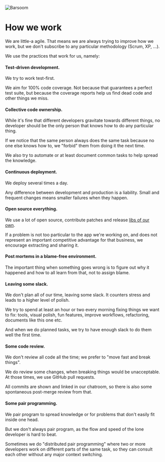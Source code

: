 ![Barsoom](http://barsoom.se/barsoom.png)

# How we work

We are little-a agile. That means we are always trying to improve how we work, but we don't subscribe to any particular methodology (Scrum, XP, …).

We use the practices that work for us, namely:

#### Test-driven development.

We try to work test-first.

We aim for 100% code coverage. Not because that guarantees a perfect test suite, but because the coverage reports help us find dead code and other things we miss.

#### Collective code ownership.

While it's fine that different developers gravitate towards different things, no developer should be the only person that knows how to do any particular thing.

If we notice that the same person always does the same task because no one else knows how to, we "forbid" them from doing it the next time.

We also try to automate or at least document common tasks to help spread the knowledge.

#### Continuous deployment.

We deploy several times a day.

Any difference between development and production is a liability. Small and frequent changes means smaller failures when they happen.

#### Open source everything.

We use a lot of open source, contribute patches and release [libs of our own](http://github.com/barsoom).

If a problem is not too particular to the app we're working on, and does not represent an important competitive advantage for that business, we encourage extracting and sharing it.

#### Post mortems in a blame-free environment.

The important thing when something goes wrong is to figure out why it happened and how to all learn from that, not to assign blame.

#### Leaving some slack.

We don't plan all of our time, leaving some slack. It counters stress and leads to a higher level of polish.

We try to spend at least an hour or two every morning fixing things we want to fix: tools, visual polish, fun features, improve workflows, refactoring, documents like this one etc.

And when we do planned tasks, we try to have enough slack to do them well the first time.

#### Some code review.

We don't review all code all the time; we prefer to "move fast and break things".

We do review some changes, when breaking things would be unacceptable. At those times, we use GitHub pull requests.

All commits are shown and linked in our chatroom, so there is also some spontaneous post-merge review from that.

#### Some pair programming.

We pair program to spread knowledge or for problems that don't easily fit inside one head.

But we don't always pair program, as the flow and speed of the lone developer is hard to beat.

Sometimes we do "distributed pair programming" where two or more developers work on different parts of the same task, so they can consult each other without any major context switching.
